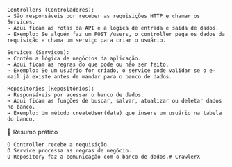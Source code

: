     Controllers (Controladores):
    → São responsáveis por receber as requisições HTTP e chamar os Services.
    → Aqui ficam as rotas da API e a lógica de entrada e saída de dados.
    → Exemplo: Se alguém faz um POST /users, o controller pega os dados da requisição e chama um serviço para criar o usuário.

    Services (Serviços):
    → Contêm a lógica de negócios da aplicação.
    → Aqui ficam as regras do que pode ou não ser feito.
    → Exemplo: Se um usuário for criado, o service pode validar se o e-mail já existe antes de mandar para o banco de dados.

    Repositories (Repositórios):
    → Responsáveis por acessar o banco de dados.
    → Aqui ficam as funções de buscar, salvar, atualizar ou deletar dados no banco.
    → Exemplo: Um método createUser(data) que insere um usuário na tabela do banco.

🔹 Resumo prático

    O Controller recebe a requisição.
    O Service processa as regras de negócio.
    O Repository faz a comunicação com o banco de dados.# CrawlerX
